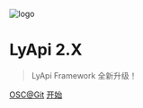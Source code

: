 ![logo](https://gitee.com/mrxzx/LyApi/raw/master/public/favicon.ico)

# LyApi 2.X

> LyApi Framework 全新升级！


[OSC@Git](https://gitee.com/mrxzx/LyApi.git)
[开始](#前言)